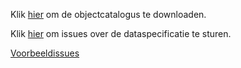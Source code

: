 Klik [hier](https://github.com/Geonovum/imkl2015-review/blob/master/2.%20objectcatalogus/IMKL2015-Objectcatalogus_095.docx) om de objectcatalogus te downloaden.

Klik [hier](https://github.com/Geonovum/imkl2015-review/issues?q=is%3Aopen+is%3Aissue+label%3Aobjectcatalogus) om issues over de dataspecificatie te sturen.

[Voorbeeldissues](https://github.com/Geonovum/imkl2015-review/issues?q=voorbeeld+label%3Aobjectcatalogus)
